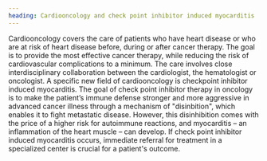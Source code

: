 ```yaml
---
heading: Cardiooncology and check point inhibitor induced myocarditis
---
```


Cardiooncology covers the care of patients who have heart disease or who are at risk of heart disease before, 
during or after cancer therapy.
The goal is to provide the most effective cancer therapy, while reducing the risk of cardiovascular complications to a 
minimum. 
The care involves close interdisciplinary collaboration between the cardiologist, the hematologist or oncologist. 
A specific new field of cardiooncology is checkpoint inhibitor induced myocarditis.
The goal of check point inhibitor therapy in oncology is to make the patient’s immune defense stronger and more 
aggressive in advanced cancer illness through a mechanism of "disinbition", which enables it to fight metastatic 
disease.
However, this disinhibition comes with the price of a higher risk for autoimmune reactions, and myocarditis – an 
inflammation of the heart muscle – can develop. 
If check point inhibitor induced myocarditis occurs, immediate referral for treatment in a specialized center is 
crucial for a patient's outcome.
